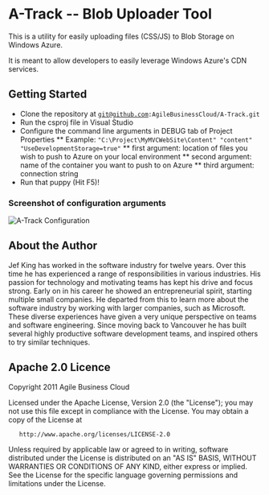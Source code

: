 # A-Track -- Blob Uploader Tool

This is a utility for easily uploading files (CSS/JS) to Blob Storage on Windows Azure. 

It is meant to allow developers to easily leverage Windows Azure's CDN services.

## Getting Started

* Clone the repository at <code>git@github.com:AgileBusinessCloud/A-Track.git</code>
* Run the csproj file in Visual Studio
* Configure the command line arguments in DEBUG tab of Project Properties
** Example: <code>"C:\Project\MyMVCWebSite\Content" "content" "UseDevelopmentStorage=true"</code>
** first argument: location of files you wish to push to Azure on your local environment
** second argument: name of the container you want to push to on Azure
** third argument: connection string
* Run that puppy (Hit F5)!

### Screenshot of configuration arguments

![A-Track Configuration](https://github.com/AgileBusinessCloud/A-Track/raw/master/Config.PNG)

## About the Author

Jef King has worked in the software industry for twelve years. Over this time he has experienced a range of responsibilities in various industries. His passion for technology and motivating teams has kept his drive and focus strong. Early on in his career he showed an entrepreneurial spirit, starting multiple small companies. He departed from this to learn more about the software industry by working with larger companies, such as Microsoft. These diverse experiences have given a very unique perspective on teams and software engineering. Since moving back to Vancouver he has built several highly productive software development teams, and inspired others to try similar techniques.

## Apache 2.0 Licence

   Copyright 2011 Agile Business Cloud

   Licensed under the Apache License, Version 2.0 (the "License");
   you may not use this file except in compliance with the License.
   You may obtain a copy of the License at

       http://www.apache.org/licenses/LICENSE-2.0

   Unless required by applicable law or agreed to in writing, software
   distributed under the License is distributed on an "AS IS" BASIS,
   WITHOUT WARRANTIES OR CONDITIONS OF ANY KIND, either express or implied.
   See the License for the specific language governing permissions and
   limitations under the License.